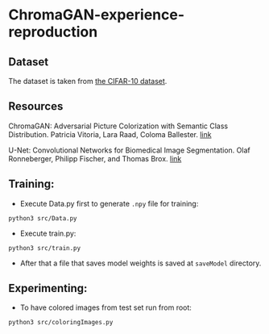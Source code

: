 # ChromaGAN-experience-reproduction
## Dataset

The dataset is taken from [the CIFAR-10 dataset](https://www.cs.toronto.edu/~kriz/cifar.html).

## Resources

ChromaGAN: Adversarial Picture Colorization with Semantic Class Distribution. Patricia Vitoria, Lara Raad, Coloma Ballester. [link](https://openaccess.thecvf.com/content_WACV_2020/html/Vitoria_ChromaGAN_Adversarial_Picture_Colorization_with_Semantic_Class_Distribution_WACV_2020_paper.html)

U-Net: Convolutional Networks for Biomedical Image Segmentation. Olaf Ronneberger, Philipp Fischer, and Thomas Brox. [link](https://arxiv.org/pdf/1505.04597)

## Training:

- Execute Data.py first to generate `.npy` file for training:
```
python3 src/Data.py
```

- Execute train.py:
```
python3 src/train.py
```

- After that a file that saves model weights is saved at `saveModel` directory.

## Experimenting:
- To have colored images from test set run from root:
```
python3 src/coloringImages.py
```